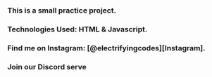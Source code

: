 ### This is a small practice project.

### Technologies Used: HTML & Javascript.

### Find me on Instagram: [@electrifyingcodes][Instagram].
### Join our Discord serve

[Instgram]: https://www.instagram.com/electrifying_codes
[discord]: https://discord.com/in
